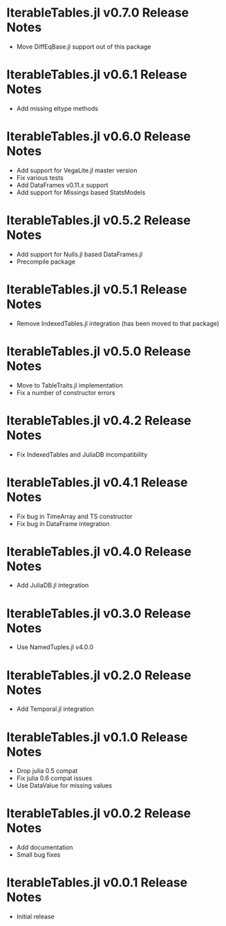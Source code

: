 # IterableTables.jl v0.7.0 Release Notes
* Move DiffEqBase.jl support out of this package

# IterableTables.jl v0.6.1 Release Notes
* Add missing eltype methods

# IterableTables.jl v0.6.0 Release Notes
* Add support for VegaLite.jl master version
* Fix various tests
* Add DataFrames v0.11.x support
* Add support for Missings based StatsModels

# IterableTables.jl v0.5.2 Release Notes
* Add support for Nulls.jl based DataFrames.jl
* Precompile package

# IterableTables.jl v0.5.1 Release Notes
* Remove IndexedTables.jl integration (has been moved to that package)

# IterableTables.jl v0.5.0 Release Notes
* Move to TableTraits.jl implementation
* Fix a number of constructor errors

# IterableTables.jl v0.4.2 Release Notes
* Fix IndexedTables and JuliaDB incompatibility

# IterableTables.jl v0.4.1 Release Notes
* Fix bug in TimeArray and TS constructor
* Fix bug in DataFrame integration

# IterableTables.jl v0.4.0 Release Notes
* Add JuliaDB.jl integration

# IterableTables.jl v0.3.0 Release Notes
* Use NamedTuples.jl v4.0.0

# IterableTables.jl v0.2.0 Release Notes
* Add Temporal.jl integration

# IterableTables.jl v0.1.0 Release Notes
* Drop julia 0.5 compat
* Fix julia 0.6 compat issues
* Use DataValue for missing values

# IterableTables.jl v0.0.2 Release Notes
* Add documentation
* Small bug fixes

# IterableTables.jl v0.0.1 Release Notes
* Initial release
